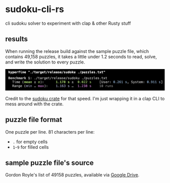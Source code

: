 # sudoku-cli-rs

cli sudoku solver to experiment with clap & other Rusty stuff

## results

When running the release build against the sample puzzle file, which contains
49,158 puzzles, it takes a little under 1.2 seconds to read, solve, and write
the solution to every puzzle.

![hyperfine benchmark](./sudoku-hyperfine-benchmark.png "hyperfine benchmark")

Credit to the [sudoku crate](https://docs.rs/sudoku/0.7.0/sudoku/) for that speed.
I'm just wrapping it in a clap CLI to mess around with the crate.

## puzzle file format

One puzzle per line. 81 characters per line:

- `.` for empty cells
- `1`-`9` for filled cells

## sample puzzle file's source

Gordon Royle's list of 49158 puzzles, available via
[Google Drive](https://drive.google.com/file/d/1StS_Sm_Eh9ZJTapOsrRJccM6UP6PmQ3B/view?usp=sharing).
